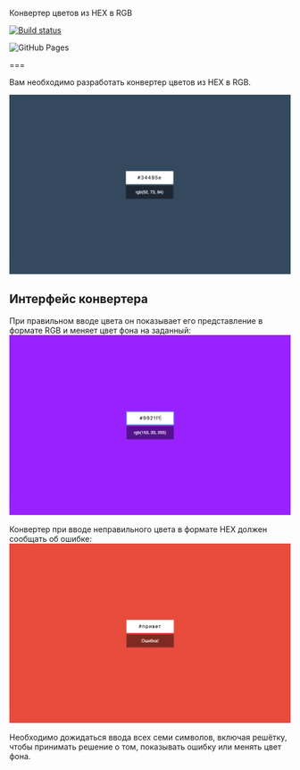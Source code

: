 Конвертер цветов из HEX в RGB

[![Build status](https://ci.appveyor.com/api/projects/status/8leq3ow4fyoja252?svg=true)](https://ci.appveyor.com/project/Silverscreened19/ra-forms-hex2rgb)

![GitHub Pages](https://silverscreened19.github.io/ra-forms-hex2rgb/)

===

Вам необходимо разработать конвертер цветов из HEX в RGB.

![Конвертер цветов](./src/assets/preview.png)

## Интерфейс конвертера

При правильном вводе цвета он показывает его представление в формате RGB и меняет цвет фона на заданный:
![Цвет](./src/assets/color.png)

Конвертер при вводе неправильного цвета в формате HEX должен сообщать об ошибке:
![Ошибка](./src/assets/error.png)

Необходимо дожидаться ввода всех семи символов, включая решётку, чтобы принимать решение о том, показывать ошибку или менять цвет фона.
